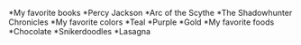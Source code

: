 *My favorite books
  *Percy Jackson
  *Arc of the Scythe
  *The Shadowhunter Chronicles
*My favorite colors
  *Teal
  *Purple
  *Gold
*My favorite foods
  *Chocolate
  *Snikerdoodles
  *Lasagna
